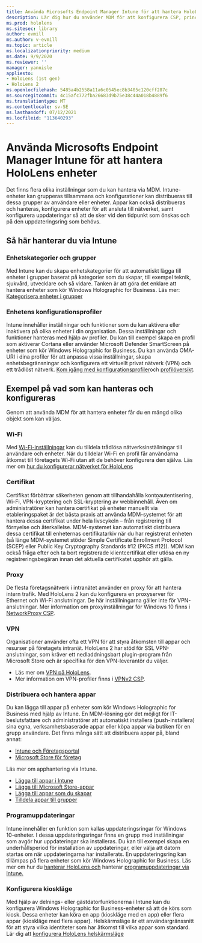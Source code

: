 ```yaml
---
title: Använda Microsofts Endpoint Manager Intune för att hantera HoloLens enheter
description: Lär dig hur du använder MDM för att konfigurera CSP, princip och hantera HoloLens enheter med mixad verklighet i stor skala med Intune.
ms.prod: hololens
ms.sitesec: library
author: evmill
ms.author: v-evmill
ms.topic: article
ms.localizationpriority: medium
ms.date: 9/9/2020
ms.reviewer: ''
manager: yannisle
appliesto:
- HoloLens (1st gen)
- HoloLens 2
ms.openlocfilehash: 5485a4b2558a11a6c0545ec8b3405c120cff287c
ms.sourcegitcommit: 4c15afc772fba26683d9b75e38c44a018b4889f6
ms.translationtype: MT
ms.contentlocale: sv-SE
ms.lasthandoff: 07/12/2021
ms.locfileid: "113640293"
---
```

# <a name="using-microsofts-endpoint-manager-intune-to-manage-hololens-devices"></a>Använda Microsofts Endpoint Manager Intune för att hantera HoloLens enheter

Det finns flera olika inställningar som du kan hantera via MDM. Intune-enheter kan grupperas tillsammans och konfigurationer kan distribueras till dessa grupper av användare eller enheter. Appar kan också distribueras och hanteras, konfigurera enheter för att ansluta till nätverket, samt konfigurera uppdateringar så att de sker vid den tidpunkt som önskas och på den uppdateringsring som behövs. 

## <a name="how-to-manage-via-intune"></a>Så här hanterar du via Intune

### <a name="device-categories-and-groups"></a>Enhetskategorier och grupper
Med Intune kan du skapa enhetskategorier för att automatiskt lägga till enheter i grupper baserat på kategorier som du skapar, till exempel teknik, sjukvård, utvecklare och så vidare. Tanken är att göra det enklare att hantera enheter som kör Windows Holographic for Business.
Läs mer: [Kategorisera enheter i grupper](/mem/intune/enrollment/device-group-mapping)

### <a name="device-configuration-profiles"></a>Enhetens konfigurationsprofiler
Intune innehåller inställningar och funktioner som du kan aktivera eller inaktivera på olika enheter i din organisation. Dessa inställningar och funktioner hanteras med hjälp av profiler. Du kan till exempel skapa en profil som aktiverar Cortana eller använder Microsoft Defender SmartScreen på enheter som kör Windows Holographic for Business.
Du kan använda OMA-URI i dina profiler för att anpassa vissa inställningar, skapa enhetsbegränsningar och konfigurera ett virtuellt privat nätverk (VPN) och ett trådlöst nätverk.
[Kom igång med konfigurationsprofiler](/mem/intune/configuration/device-profiles)och [profilöversikt](/mem/intune/configuration/device-profile-create).

## <a name="examples-of-what-can-be-managed-and-configured"></a>Exempel på vad som kan hanteras och konfigureras

Genom att använda MDM för att hantera enheter får du en mängd olika objekt som kan väljas. 

### <a name="wi-fi"></a>Wi-Fi
Med [Wi-Fi-inställningar](/mem/intune/configuration/wi-fi-settings-configure) kan du tilldela trådlösa nätverksinställningar till användare och enheter. När du tilldelar Wi-Fi en profil får användarna åtkomst till företagets Wi-Fi utan att de behöver konfigurera den själva.
Läs mer om [hur du konfigurerar nätverket för HoloLens](hololens-commercial-infrastructure.md)

### <a name="certificates"></a>Certifikat
Certifikat förbättrar säkerheten genom att tillhandahålla kontoautentisering, Wi-Fi, VPN-kryptering och SSL-kryptering av webbinnehåll. Även om administratörer kan hantera certifikat på enheter manuellt via etableringspaket är det bästa praxis att använda MDM-systemet för att hantera dessa certifikat under hela livscykeln – från registrering till förnyelse och återkallelse. MDM-systemet kan automatiskt distribuera dessa certifikat till enheternas certifikatarkiv när du har registrerat enheten (så länge MDM-systemet stöder Simple Certificate Enrollment Protocol (SCEP) eller Public Key Cryptography Standards #12 (PKCS #12)). MDM kan också fråga efter och ta bort registrerade klientcertifikat eller utlösa en ny registreringsbegäran innan det aktuella certifikatet upphör att gälla. 

### <a name="proxy"></a>Proxy
De flesta företagsnätverk i intranätet använder en proxy för att hantera intern trafik. Med HoloLens 2 kan du konfigurera en proxyserver för Ethernet och Wi-Fi anslutningar. De här inställningarna gäller inte för VPN-anslutningar. Mer information om proxyinställningar för Windows 10 finns i [NetworkProxy CSP](/windows/client-management/mdm/networkproxy-csp).

### <a name="vpn"></a>VPN
Organisationer använder ofta ett VPN för att styra åtkomsten till appar och resurser på företagets intranät. HoloLens 2 har stöd för SSL VPN-anslutningar, som kräver ett nedladdningsbart plugin-program från Microsoft Store och är specifika för den VPN-leverantör du väljer. 
- Läs mer om [VPN på HoloLens](hololens-network.md#vpn).
- Mer information om VPN-profiler finns i [VPNv2 CSP](/windows/client-management/mdm/vpnv2-csp).

### <a name="deploy-and-manage-apps"></a>Distribuera och hantera appar
Du kan lägga till appar på enheter som kör Windows Holographic for Business med hjälp av Intune. En MDM-lösning gör det möjligt för IT-beslutsfattare och administratörer att automatiskt installera (push-installera) sina egna, verksamhetsbaserade appar eller köpa appar via butiken för en grupp användare. Det finns många sätt att distribuera appar på, bland annat:
-   [Intune och Företagsportal]( app-deploy-intune.md)
-   [Microsoft Store för företag]( app-deploy-store-business.md)

Läs mer om apphantering via Intune.
-   [Lägga till appar i Intune](/mem/intune/apps/apps-add)
-   [Lägga till Microsoft Store-appar](/mem/intune/apps/store-apps-windows)
-   [Lägga till appar som du skapar](/mem/intune/apps/lob-apps-windows)
- [Tilldela appar till grupper](/mem/intune/apps/apps-deploy)

### <a name="software-updates"></a>Programuppdateringar
Intune innehåller en funktion som kallas uppdateringsringar för Windows 10-enheter. I dessa uppdateringsringar finns en grupp med inställningar som avgör hur uppdateringar ska installeras. Du kan till exempel skapa en underhållsperiod för installation av uppdateringar, eller välja att datorn startas om när uppdateringarna har installerats. En uppdateringsring kan tillämpas på flera enheter som kör Windows Holographic for Business.
Läs mer om hur du [hanterar HoloLens och](hololens-updates.md) hanterar [programuppdateringar via Intune.](/mem/intune/protect/windows-update-for-business-configure)

### <a name="configure-kiosk-mode"></a>Konfigurera kioskläge
Med hjälp av delnings- eller gästdatorfunktionerna i Intune kan du konfigurera Windows Holographic for Business-enheter så att de körs som kiosk. Dessa enheter kan köra en app (kioskläge med en app) eller flera appar (kioskläge med flera appar). Helskärmsläge är ett användargränssnitt för att styra vilka identiteter som har åtkomst till vilka appar som standard.
Lär dig att [konfigurera HoloLens helskärmsläge]( hololens-kiosk.md)

